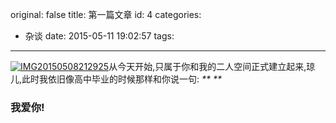 original: false
title: 第一篇文章
id: 4
categories:
  - 杂谈
date: 2015-05-11 19:02:57
tags:
---

[![IMG20150508212925](http://liqiong520-hexo.stor.sinaapp.com/img%2FIMG20150508212925-768x1024.jpg)](http://liqiong520-hexo.stor.sinaapp.com/img%2FIMG20150508212925-768x1024.jpg)从今天开始,只属于你和我的二人空间正式建立起来,琼儿,此时我依旧像高中毕业的时候那样和你说一句:
_**
**_

### 我爱你!
